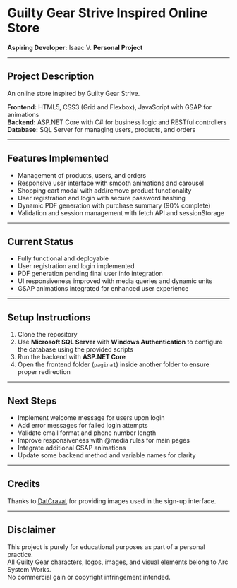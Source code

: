 # Guilty Gear Strive Inspired Online Store

**Aspiring Developer:** Isaac V.
**Personal Project**

---

## Project Description

An online store inspired by Guilty Gear Strive.

**Frontend:** HTML5, CSS3 (Grid and Flexbox), JavaScript with GSAP for animations  
**Backend:** ASP.NET Core with C# for business logic and RESTful controllers  
**Database:** SQL Server for managing users, products, and orders

---

## Features Implemented

- Management of products, users, and orders  
- Responsive user interface with smooth animations and carousel  
- Shopping cart modal with add/remove product functionality  
- User registration and login with secure password hashing  
- Dynamic PDF generation with purchase summary (90% complete)  
- Validation and session management with fetch API and sessionStorage

---

## Current Status

- Fully functional and deployable  
- User registration and login implemented  
- PDF generation pending final user info integration  
- UI responsiveness improved with media queries and dynamic units  
- GSAP animations integrated for enhanced user experience

---

## Setup Instructions

1. Clone the repository  
2. Use **Microsoft SQL Server** with **Windows Authentication** to configure the database using the provided scripts  
3. Run the backend with **ASP.NET Core**  
4. Open the frontend folder (`pagina1`) inside another folder to ensure proper redirection
   
---


## Next Steps

- Implement welcome message for users upon login  
- Add error messages for failed login attempts  
- Validate email format and phone number length  
- Improve responsiveness with @media rules for main pages  
- Integrate additional GSAP animations  
- Update some backend method and variable names for clarity  

---

## Credits

Thanks to [DatCravat](https://www.datcravat.com) for providing images used in the sign-up interface.

---

## Disclaimer

This project is purely for educational purposes as part of a personal practice.  
All Guilty Gear characters, logos, images, and visual elements belong to Arc System Works.  
No commercial gain or copyright infringement intended.
